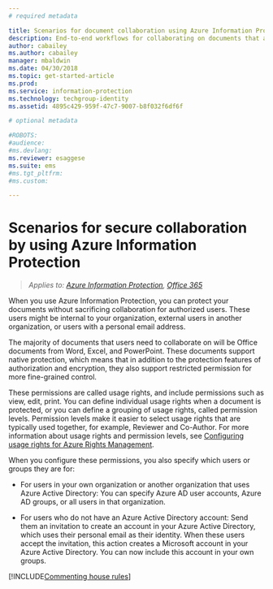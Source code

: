 ```yaml
---
# required metadata

title: Scenarios for document collaboration using Azure Information Protection
description: End-to-end workflows for collaborating on documents that are protected by Azure Information Protection.
author: cabailey
ms.author: cabailey
manager: mbaldwin
ms.date: 04/30/2018
ms.topic: get-started-article
ms.prod:
ms.service: information-protection
ms.technology: techgroup-identity
ms.assetid: 4895c429-959f-47c7-9007-b8f032f6df6f

# optional metadata

#ROBOTS:
#audience:
#ms.devlang:
ms.reviewer: esaggese
ms.suite: ems
#ms.tgt_pltfrm:
#ms.custom:

---
```


# Scenarios for secure collaboration by using Azure Information Protection

>*Applies to: [Azure Information Protection](https://azure.microsoft.com/pricing/details/information-protection), [Office 365](http://download.microsoft.com/download/E/C/F/ECF42E71-4EC0-48FF-AA00-577AC14D5B5C/Azure_Information_Protection_licensing_datasheet_EN-US.pdf)*

When you use Azure Information Protection, you can protect your documents without sacrificing collaboration for authorized users. These users might be internal to your organization, external users in another organization, or users with a personal email address.

The majority of documents that users need to collaborate on will be Office documents from Word, Excel, and PowerPoint. These documents support native protection, which means that in addition to the protection features of authorization and encryption, they also support restricted permission for more fine-grained control. 

These permissions are called usage rights, and include permissions such as view, edit, print. You can define individual usage rights when a document is protected, or you can define a grouping of usage rights, called permission levels. Permission levels make it easier to select usage rights that are typically used together, for example, Reviewer and Co-Author. For more information about usage rights and permission levels, see [Configuring usage rights for Azure Rights Management](../deploy-use/configure-usage-rights.md).

When you configure these permissions, you also specify which users or groups they are for:

- For users in your own organization or another organization that uses Azure Active Directory: You can specify Azure AD user accounts, Azure AD groups, or all users in that organization. 

- For users who do not have an Azure Active Directory account: Send them an invitation to create an account in your Azure Active Directory, which uses their personal email as their identity. When these users accept the invitation, this action creates a Microsoft account in your Azure Active Directory. You can now include this account in your own groups. 







[!INCLUDE[Commenting house rules](../includes/houserules.md)]


